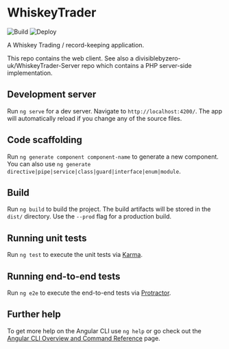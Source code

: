 # WhiskeyTrader

![Build](https://github.com/divisiblebyzero-uk/WhiskeyTrader/workflows/Build/badge.svg)
![Deploy](https://github.com/divisiblebyzero-uk/WhiskeyTrader/workflows/Deploy/badge.svg)

A Whiskey Trading / record-keeping application.

This repo contains the web client. See also a divisiblebyzero-uk/WhiskeyTrader-Server repo which contains a PHP server-side implementation.

## Development server

Run `ng serve` for a dev server. Navigate to `http://localhost:4200/`. The app will automatically reload if you change any of the source files.

## Code scaffolding

Run `ng generate component component-name` to generate a new component. You can also use `ng generate directive|pipe|service|class|guard|interface|enum|module`.

## Build

Run `ng build` to build the project. The build artifacts will be stored in the `dist/` directory. Use the `--prod` flag for a production build.

## Running unit tests

Run `ng test` to execute the unit tests via [Karma](https://karma-runner.github.io).

## Running end-to-end tests

Run `ng e2e` to execute the end-to-end tests via [Protractor](http://www.protractortest.org/).

## Further help

To get more help on the Angular CLI use `ng help` or go check out the [Angular CLI Overview and Command Reference](https://angular.io/cli) page.
